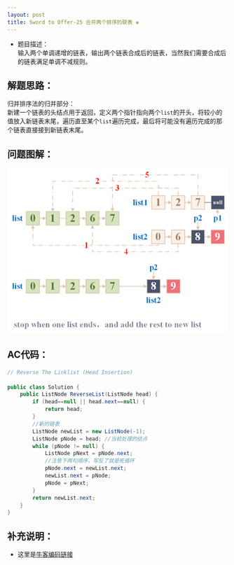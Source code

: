 ```yaml
---
layout: post
title: Sword to Offer-25 合并两个排序的联表 ❀
---
```


* 题目描述：  
输入两个单调递增的链表，输出两个链表合成后的链表，当然我们需要合成后的链表满足单调不减规则。


## 解题思路：

归并排序法的归并部分：  
新建一个链表的头结点用于返回，定义两个指针指向两个`list`的开头，将较小的值放入新链表末尾，遍历直至某个`list`遍历完成，最后将可能没有遍历完成的那个链表直接接到新链表末尾。


## 问题图解：

<center>
    <img src="/assets/img/blog/sword-offer-25.png">
</center>


## AC代码：

```java
// Reverse The Linklist (Head Insertion)

public class Solution {
    public ListNode ReverseList(ListNode head) {
        if (head==null || head.next==null) {
            return head;
        }
        //新的链表
        ListNode newList = new ListNode(-1);
        ListNode pNode = head; //当前处理的结点
        while (pNode != null) {
            ListNode pNext = pNode.next;
            //注意下两句顺序，写反了就是死循环
            pNode.next = newList.next;
            newList.next = pNode;
            pNode = pNext;
        }
        return newList.next;
    }
}
```

## 补充说明：

* 这里是[牛客编码链接](https://www.nowcoder.com/practice/d8b6b4358f774294a89de2a6ac4d9337?tpId=13&&tqId=11169&rp=1&ru=/ta/coding-interviews&qru=/ta/coding-interviews/question-ranking)
